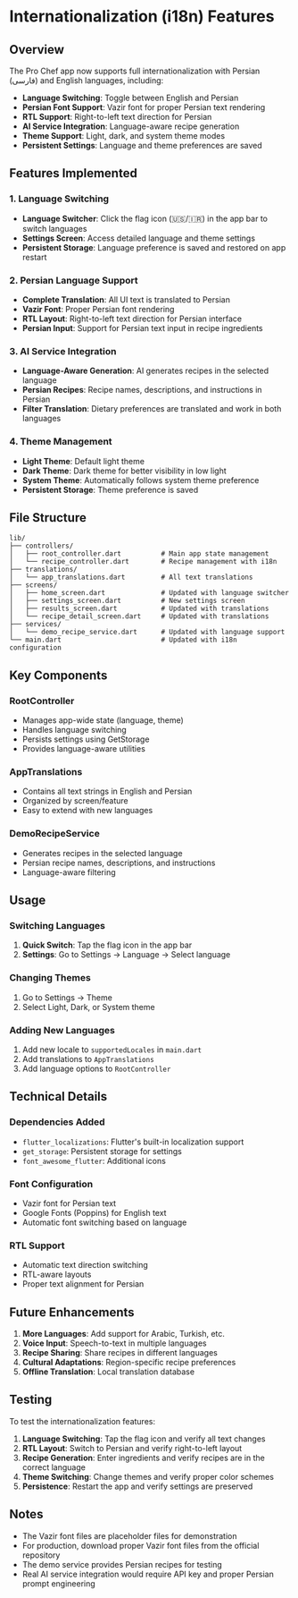 # Internationalization (i18n) Features

## Overview

The Pro Chef app now supports full internationalization with Persian (فارسی) and English languages, including:

- **Language Switching**: Toggle between English and Persian
- **Persian Font Support**: Vazir font for proper Persian text rendering
- **RTL Support**: Right-to-left text direction for Persian
- **AI Service Integration**: Language-aware recipe generation
- **Theme Support**: Light, dark, and system theme modes
- **Persistent Settings**: Language and theme preferences are saved

## Features Implemented

### 1. Language Switching

- **Language Switcher**: Click the flag icon (🇺🇸/🇮🇷) in the app bar to switch languages
- **Settings Screen**: Access detailed language and theme settings
- **Persistent Storage**: Language preference is saved and restored on app restart

### 2. Persian Language Support

- **Complete Translation**: All UI text is translated to Persian
- **Vazir Font**: Proper Persian font rendering
- **RTL Layout**: Right-to-left text direction for Persian interface
- **Persian Input**: Support for Persian text input in recipe ingredients

### 3. AI Service Integration

- **Language-Aware Generation**: AI generates recipes in the selected language
- **Persian Recipes**: Recipe names, descriptions, and instructions in Persian
- **Filter Translation**: Dietary preferences are translated and work in both languages

### 4. Theme Management

- **Light Theme**: Default light theme
- **Dark Theme**: Dark theme for better visibility in low light
- **System Theme**: Automatically follows system theme preference
- **Persistent Storage**: Theme preference is saved

## File Structure

```
lib/
├── controllers/
│   ├── root_controller.dart          # Main app state management
│   └── recipe_controller.dart        # Recipe management with i18n
├── translations/
│   └── app_translations.dart         # All text translations
├── screens/
│   ├── home_screen.dart              # Updated with language switcher
│   ├── settings_screen.dart          # New settings screen
│   ├── results_screen.dart           # Updated with translations
│   └── recipe_detail_screen.dart     # Updated with translations
├── services/
│   └── demo_recipe_service.dart      # Updated with language support
└── main.dart                         # Updated with i18n configuration
```

## Key Components

### RootController

- Manages app-wide state (language, theme)
- Handles language switching
- Persists settings using GetStorage
- Provides language-aware utilities

### AppTranslations

- Contains all text strings in English and Persian
- Organized by screen/feature
- Easy to extend with new languages

### DemoRecipeService

- Generates recipes in the selected language
- Persian recipe names, descriptions, and instructions
- Language-aware filtering

## Usage

### Switching Languages

1. **Quick Switch**: Tap the flag icon in the app bar
2. **Settings**: Go to Settings → Language → Select language

### Changing Themes

1. Go to Settings → Theme
2. Select Light, Dark, or System theme

### Adding New Languages

1. Add new locale to `supportedLocales` in `main.dart`
2. Add translations to `AppTranslations`
3. Add language options to `RootController`

## Technical Details

### Dependencies Added

- `flutter_localizations`: Flutter's built-in localization support
- `get_storage`: Persistent storage for settings
- `font_awesome_flutter`: Additional icons

### Font Configuration

- Vazir font for Persian text
- Google Fonts (Poppins) for English text
- Automatic font switching based on language

### RTL Support

- Automatic text direction switching
- RTL-aware layouts
- Proper text alignment for Persian

## Future Enhancements

1. **More Languages**: Add support for Arabic, Turkish, etc.
2. **Voice Input**: Speech-to-text in multiple languages
3. **Recipe Sharing**: Share recipes in different languages
4. **Cultural Adaptations**: Region-specific recipe preferences
5. **Offline Translation**: Local translation database

## Testing

To test the internationalization features:

1. **Language Switching**: Tap the flag icon and verify all text changes
2. **RTL Layout**: Switch to Persian and verify right-to-left layout
3. **Recipe Generation**: Enter ingredients and verify recipes are in the correct language
4. **Theme Switching**: Change themes and verify proper color schemes
5. **Persistence**: Restart the app and verify settings are preserved

## Notes

- The Vazir font files are placeholder files for demonstration
- For production, download proper Vazir font files from the official repository
- The demo service provides Persian recipes for testing
- Real AI service integration would require API key and proper Persian prompt engineering
